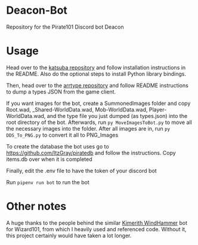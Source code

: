 # Deacon-Bot
Repository for the Pirate101 Discord bot Deacon

# Usage

Head over to the [katsuba repository](https://github.com/vbe0201/katsuba) and follow installation instructions in the README. Also do the optional steps to install Python library bindings.

Then, head over to the [arrtype repository](https://github.com/wizspoil/arrtype) and follow README instructions to dump a types JSON from the game client.

If you want images for the bot, create a SummonedImages folder and copy Root.wad, _Shared-WorldData.wad, Mob-WorldData.wad, Player-WorldData.wad, and the type file you just dumped (as types.json) into the root directory of the bot. Afterwards, run `py MoveImagesToBot.py` to move all the necessary images into the folder.
After all images are in, run `py DDS_To_PNG.py` to convert it all to PNG_Images

To create the database the bot uses go to https://github.com/ItzGray/piratedb and follow the instructions. Copy items.db over when it is completed

Finally, edit the .env file to have the token of your discord bot

Run `pipenv run bot` to run the bot

# Other notes

A huge thanks to the people behind the similar [Kimerith WindHammer](https://github.com/MajorPain1/Kimerith-WindHammer) bot for Wizard101, from which I heavily used and referenced code. Without it, this project certainly would have taken a lot longer.